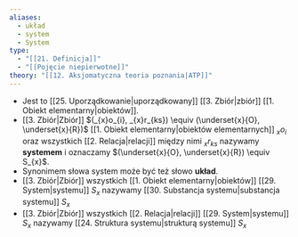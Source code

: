 ```yaml
---
aliases:
  - układ
  - system
  - System
type:
  - "[[21. Definicja]]"
  - "[[Pojęcie niepierwotne]]"
theory: "[[12. Aksjomatyczna teoria poznania|ATP]]"
---
```

- Jest to [[25. Uporządkowanie|uporządkowany]] [[3. Zbiór|zbiór]] [[1. Obiekt elementarny|obiektów]]. 
- [[3. Zbiór|Zbiór]] $(_{x}o_{i}, _{x}r_{ks}) \equiv (\underset{x}{O}, \underset{x}{R})$ [[1. Obiekt elementarny|obiektów elementarnych]] $_{x}o_{i}$ oraz wszystkich [[2. Relacja|relacji]] między nimi $_{x}r_{ks}$ nazywamy **systemem** i oznaczamy $(\underset{x}{O}, \underset{x}{R}) \equiv S_{x}$.
- Synonimem słowa system może być też słowo **układ**.
- [[3. Zbiór|Zbiór]] wszystkich [[1. Obiekt elementarny|obiektów]] [[29. System|systemu]] $S_{x}$ nazywamy [[30. Substancja systemu|substancja systemu]] $S_{x}$
- [[3. Zbiór|Zbiór]] wszystkich [[2. Relacja|relacji]] [[29. System|systemu]] $S_{x}$ nazywamy [[24. Struktura systemu|strukturą systemu]] $S_{x}$